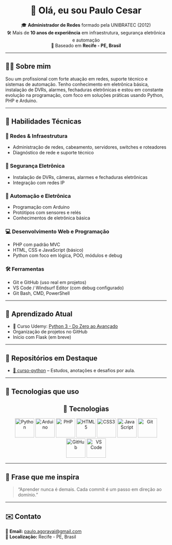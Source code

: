 <h1 align="center">👋 Olá, eu sou Paulo Cesar</h1>

<p align="center">
🎓 <strong>Administrador de Redes</strong> formado pela UNIBRATEC (2012)<br>
🛠️ Mais de <strong>10 anos de experiência</strong> em infraestrutura, segurança eletrônica e automação<br>
📍 Baseado em <strong>Recife - PE, Brasil</strong>
</p>

---

## 🧑‍💻 Sobre mim

Sou um profissional com forte atuação em redes, suporte técnico e sistemas de automação. Tenho conhecimento em eletrônica básica, instalação de DVRs, alarmes, fechaduras eletrônicas e estou em constante evolução na programação, com foco em soluções práticas usando Python, PHP e Arduino.

---

## 💼 Habilidades Técnicas

### 🔌 Redes & Infraestrutura
- Administração de redes, cabeamento, servidores, switches e roteadores
- Diagnóstico de rede e suporte técnico

### 🔐 Segurança Eletrônica
- Instalação de DVRs, câmeras, alarmes e fechaduras eletrônicas
- Integração com redes IP

### 🧰 Automação e Eletrônica
- Programação com Arduino
- Protótipos com sensores e relés
- Conhecimentos de eletrônica básica

### 💻 Desenvolvimento Web e Programação
- PHP com padrão MVC
- HTML, CSS e JavaScript (básico)
- Python com foco em lógica, POO, módulos e debug

### 🛠️ Ferramentas
- Git e GitHub (uso real em projetos)
- VS Code / Windsurf Editor (com debug configurado)
- Git Bash, CMD, PowerShell

---

## 🚀 Aprendizado Atual

- 📘 Curso Udemy: [Python 3 - Do Zero ao Avançado](https://www.udemy.com/course/python-3-do-zero-ao-avancado/)
- Organização de projetos no GitHub
- Início com Flask (em breve)

---

## 📂 Repositórios em Destaque

- [📘 curso-python](https://github.com/cesarpsalves/curso-python) – Estudos, anotações e desafios por aula.

---

## 🔧 Tecnologias que uso

<h2 align="center">🚀 Tecnologias</h2>

<p align="center">
  <img src="https://cdn.jsdelivr.net/gh/devicons/devicon/icons/python/python-original.svg" width="60" alt="Python" />
  <img src="https://cdn.jsdelivr.net/gh/devicons/devicon/icons/arduino/arduino-original.svg" width="60" alt="Arduino" />
  <img src="https://cdn.jsdelivr.net/gh/devicons/devicon/icons/php/php-original.svg" width="60" alt="PHP" />
  <img src="https://cdn.jsdelivr.net/gh/devicons/devicon/icons/html5/html5-original.svg" width="60" alt="HTML5" />
  <img src="https://cdn.jsdelivr.net/gh/devicons/devicon/icons/css3/css3-original.svg" width="60" alt="CSS3" />
  <img src="https://cdn.jsdelivr.net/gh/devicons/devicon/icons/javascript/javascript-original.svg" width="60" alt="JavaScript" />
  <img src="https://cdn.jsdelivr.net/gh/devicons/devicon/icons/git/git-original.svg" width="60" alt="Git" />
  <img src="https://cdn.jsdelivr.net/gh/devicons/devicon/icons/github/github-original.svg" width="60" alt="GitHub" />
  <img src="https://cdn.jsdelivr.net/gh/devicons/devicon/icons/vscode/vscode-original.svg" width="60" alt="VS Code" />
</p>

---

## 🧠 Frase que me inspira

> “Aprender nunca é demais. Cada commit é um passo em direção ao domínio.”

---

## ✉️ Contato

📧 **Email:** paulo.agoravai@gmail.com  
📍 **Localização:** Recife - PE, Brasil
